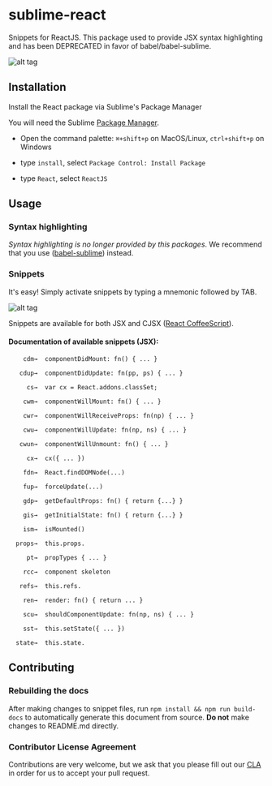 # sublime-react

Snippets for ReactJS. This package used to provide JSX syntax highlighting and has been DEPRECATED in favor of babel/babel-sublime.

![alt tag](https://raw.github.com/jgebhardt/sublime-react/master/docs/img/sr-rcc-out.gif)

## Installation

Install the React package via Sublime's Package Manager

You will need the Sublime [Package Manager](https://sublime.wbond.net/installation).

- Open the command palette: `⌘+shift+p` on MacOS/Linux, `ctrl+shift+p` on Windows

- type `install`, select `Package Control: Install Package`

- type `React`, select `ReactJS`

## Usage

### Syntax highlighting

*Syntax highlighting is no longer provided by this packages*. We recommend that you use ([babel-sublime](https://github.com/babel/babel-sublime)) instead.

### Snippets

It's easy! Simply activate snippets by typing a mnemonic followed by TAB.

![alt tag](https://raw.github.com/jgebhardt/sublime-react/master/docs/img/sr-snippets-out.gif)

Snippets are available for both JSX and CJSX ([React CoffeeScript](https://github.com/jsdf/coffee-react-transform)).

#### Documentation of available snippets (JSX):

```
    cdm→  componentDidMount: fn() { ... }

   cdup→  componentDidUpdate: fn(pp, ps) { ... }

     cs→  var cx = React.addons.classSet;

    cwm→  componentWillMount: fn() { ... }

    cwr→  componentWillReceiveProps: fn(np) { ... }

    cwu→  componentWillUpdate: fn(np, ns) { ... }

   cwun→  componentWillUnmount: fn() { ... }

     cx→  cx({ ... })

    fdn→  React.findDOMNode(...)

    fup→  forceUpdate(...)

    gdp→  getDefaultProps: fn() { return {...} } 

    gis→  getInitialState: fn() { return {...} } 

    ism→  isMounted()

  props→  this.props.

     pt→  propTypes { ... }

    rcc→  component skeleton

   refs→  this.refs.

    ren→  render: fn() { return ... }

    scu→  shouldComponentUpdate: fn(np, ns) { ... }

    sst→  this.setState({ ... })

  state→  this.state.

```

## Contributing

### Rebuilding the docs

After making changes to snippet files, run `npm install && npm run build-docs` to automatically generate this document from source. **Do not** make changes to README.md directly.

### Contributor License Agreement

Contributions are very welcome, but we ask that you please fill out our [CLA](https://code.facebook.com/cla) in order for us to accept your pull request.

